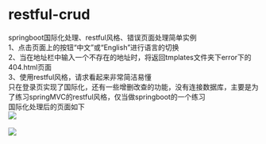 # restful-crud
springboot国际化处理、restful风格、错误页面处理简单实例<br>
1、点击页面上的按钮“中文”或“English”进行语言的切换<br>
2、当在地址栏中输入一个不存在的地址时，将返回tmplates文件夹下error下的404.html页面<br>
3、使用restful风格，请求看起来非常简洁易懂<br>
只在登录页实现了国际化，还有一些增删改查的功能，没有连接数据库，主要是为了练习springMVC的restful风格，仅当做springboot的一个练习<br>
国际化处理后的页面如下<br>
<img src="https://raw.githubusercontent.com/watermakers/images/master/restful-crud-img/12.PNG"/><br><br>
<img src="https://raw.githubusercontent.com/watermakers/images/master/restful-crud-img/13.PNG"/>
